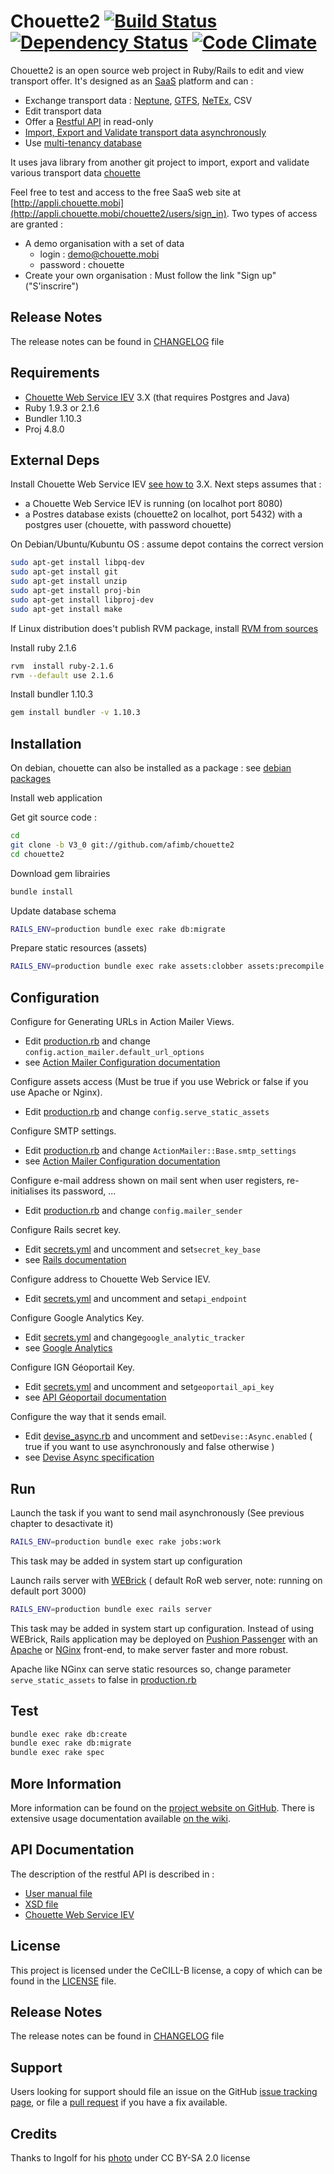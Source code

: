 # Chouette2 [![Build Status](https://travis-ci.org/afimb/chouette2.svg?branch=master)](https://travis-ci.org/afimb/chouette2) [![Dependency Status](https://gemnasium.com/afimb/chouette2.png)](https://gemnasium.com/afimb/chouette2) [![Code Climate](https://codeclimate.com/github/afimb/chouette2.png)](https://codeclimate.com/github/afimb/chouette2)

Chouette2 is an open source web project in Ruby/Rails to edit and view transport offer. It's designed as an [SaaS](http://en.wikipedia.org/wiki/Software_as_a_service) platform and can :
* Exchange transport data : [Neptune](http://www.chouette.mobi/spip.php?rubrique61), [GTFS](https://developers.google.com/transit/gtfs/reference?hl=fr), [NeTEx](http://www.kizoom.com/standards/netex/), CSV
* Edit transport data
* Offer a [Restful API](https://en.wikipedia.org/wiki/Representational_state_transfer) in read-only
* [Import, Export and Validate transport data asynchronously](http://github.com/afimb/chouette)
* Use [multi-tenancy database](http://en.wikipedia.org/wiki/Multitenancy)

It uses java library from another git project to import, export and validate various transport data [chouette](http://github.com/afimb/chouette)

Feel free to test and access to the free SaaS web site at [http://appli.chouette.mobi](http://appli.chouette.mobi/chouette2/users/sign_in). Two types of access are granted :
* A demo organisation with a set of data
  * login : demo@chouette.mobi
  * password : chouette
* Create your own organisation : Must follow the link "Sign up" ("S'inscrire")

Release Notes
-------------

The release notes can be found in [CHANGELOG](./CHANGELOG.md) file

Requirements
------------

* [Chouette Web Service IEV](https://github.com/afimb/chouette) 3.X (that requires Postgres and Java)
* Ruby 1.9.3 or 2.1.6
* Bundler 1.10.3
* Proj 4.8.0

External Deps
-------------

Install Chouette Web Service IEV [see how to](https://github.com/afimb/chouette/readme.md) 3.X.
Next steps assumes that :
* a Chouette Web Service IEV is running (on localhot port 8080)
* a Postres database exists (chouette2 on localhot, port 5432) with a postgres user (chouette, with password chouette)

On Debian/Ubuntu/Kubuntu OS : assume depot contains the correct version
```sh
sudo apt-get install libpq-dev
sudo apt-get install git
sudo apt-get install unzip
sudo apt-get install proj-bin
sudo apt-get install libproj-dev
sudo apt-get install make
```

If Linux distribution does't publish RVM package,
install [RVM from sources](./doc/install/rvm.md)

Install ruby 2.1.6
```sh
rvm  install ruby-2.1.6
rvm --default use 2.1.6
```

Install bundler 1.10.3
```sh
gem install bundler -v 1.10.3
```

Installation
------------

On debian, chouette can also be installed as a package : see [debian packages](http://packages.chouette.cityway.fr/debian/chouette)

Install web application

Get git source code :
```sh
cd
git clone -b V3_0 git://github.com/afimb/chouette2
cd chouette2
```
Download gem librairies
```sh
bundle install
```
Update database schema
```sh
RAILS_ENV=production bundle exec rake db:migrate
```
Prepare static resources (assets)
```sh
RAILS_ENV=production bundle exec rake assets:clobber assets:precompile
```

Configuration
-------------

Configure for Generating URLs in Action Mailer Views.
* Edit [production.rb](./config/environments/production.rb) and change ```config.action_mailer.default_url_options```
* see [Action Mailer Configuration documentation](http://guides.rubyonrails.org/action_mailer_basics.html)

Configure assets access (Must be true if you use Webrick or false if you use Apache or Nginx).
* Edit [production.rb](./config/environments/production.rb) and change ```config.serve_static_assets```

Configure SMTP settings.
* Edit [production.rb](./config/environments/production.rb) and change ```ActionMailer::Base.smtp_settings```
* see [Action Mailer Configuration documentation](http://guides.rubyonrails.org/action_mailer_basics.html)

Configure e-mail address shown on mail sent when user registers, re-initialises its password, ...
* Edit [production.rb](./config/environments/production.rb) and change ```config.mailer_sender```

Configure Rails secret key.
* Edit [secrets.yml](./config/secrets.yml) and uncomment and set```secret_key_base```
* see [Rails documentation](http://guides.rubyonrails.org/4_1_release_notes.html#config-secrets-yml)

Configure address to Chouette Web Service IEV.
* Edit [secrets.yml](./config/secrets.yml) and uncomment and set```api_endpoint```

Configure Google Analytics Key.
* Edit [secrets.yml](./config/secrets.yml) and change```google_analytic_tracker```
* see [Google Analytics](https://www.google.fr/intl/fr/analytics/)

Configure IGN Géoportail Key.
* Edit [secrets.yml](./config/secrets.yml) and uncomment and set```geoportail_api_key```
* see [API Géoportail documentation](http://api.ign.fr/accueil)

Configure the way that it sends email.
* Edit [devise_async.rb](./config/initializer/devise_async.rb) and uncomment and set```Devise::Async.enabled``` ( true if you want to use asynchronously and false otherwise )
* see [Devise Async specification](https://github.com/mhfs/devise-async)

Run
---

Launch the task if you want to send mail asynchronously (See previous chapter to desactivate it)
```sh
RAILS_ENV=production bundle exec rake jobs:work
```
This task may be added in system start up configuration

Launch rails server with [WEBrick](http://guides.rubyonrails.org/command_line.html#server-with-different-backends) ( default RoR web server, note: running on default port 3000)
```sh
RAILS_ENV=production bundle exec rails server
```

This task may be added in system start up configuration.
Instead of using WEBrick, Rails application may be deployed on [Pushion Passenger](https://www.phusionpassenger.com/) with an [Apache](http://httpd.apache.org/) or [NGinx](http://nginx.com/) front-end, to make server faster and more robust.

Apache like NGinx can serve static resources
so, change parameter ```serve_static_assets``` to false in [production.rb](./config/environments/production.rb)

Test
----

```sh
bundle exec rake db:create
bundle exec rake db:migrate
bundle exec rake spec
```

More Information
----------------

More information can be found on the [project website on GitHub](.).
There is extensive usage documentation available [on the wiki](../../wiki).

API Documentation
-----------------

The description of the restful API is described in :
* [User manual file](./doc/interfaces/Chouette_API_REST_v1.2.pdf)
* [XSD file](./doc/interfaces/api_rest_v1.xsd)
* [Chouette Web Service IEV](https://github.com/afimb/chouette/blob/master/doc/interface/Chouette-API%20serveur%20IEV-1.0.pdf)


License
-------

This project is licensed under the CeCILL-B license, a copy of which can be found in the [LICENSE](./LICENSE.md) file.

Release Notes
-------------

The release notes can be found in [CHANGELOG](./CHANGELOG.md) file

Support
-------

Users looking for support should file an issue on the GitHub [issue tracking page](../../issues), or file a [pull request](../../pulls) if you have a fix available.

Credits
-------

Thanks to Ingolf for his [photo](https://www.flickr.com/photos/ingolfbln/7663851694) under CC BY-SA 2.0 license

